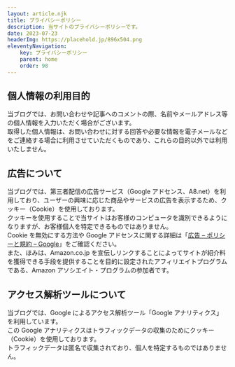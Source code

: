 ```yaml
---
layout: article.njk
title: プライバシーポリシー
description: 当サイトのプライバシーポリシーです。
date: 2023-07-23
headerImg: https://placehold.jp/896x504.png
eleventyNavigation:
    key: プライバシーポリシー
    parent: home
    order: 98
---
```


## 個人情報の利用目的

当ブログでは、お問い合わせや記事へのコメントの際、名前やメールアドレス等の個人情報を入力いただく場合がございます。  
取得した個人情報は、お問い合わせに対する回答や必要な情報を電子メールなどをご連絡する場合に利用させていただくものであり、これらの目的以外では利用いたしません。

## 広告について

当ブログでは、第三者配信の広告サービス（Google アドセンス、A8.net）を利用しており、ユーザーの興味に応じた商品やサービスの広告を表示するため、クッキー（Cookie）を使用しております。  
クッキーを使用することで当サイトはお客様のコンピュータを識別できるようになりますが、お客様個人を特定できるものではありません。  
Cookie を無効にする方法や Google アドセンスに関する詳細は「[広告 – ポリシーと規約 – Google](https://policies.google.com/technologies/ads?hl=ja)」をご確認ください。  
また、ほみは、Amazon.co.jp を宣伝しリンクすることによってサイトが紹介料を獲得できる手段を提供することを目的に設定されたアフィリエイトプログラムである、Amazon アソシエイト・プログラムの参加者です。

## アクセス解析ツールについて

当ブログでは、Google によるアクセス解析ツール「Google アナリティクス」を利用しています。  
この Google アナリティクスはトラフィックデータの収集のためにクッキー（Cookie）を使用しております。  
トラフィックデータは匿名で収集されており、個人を特定するものではありません。
